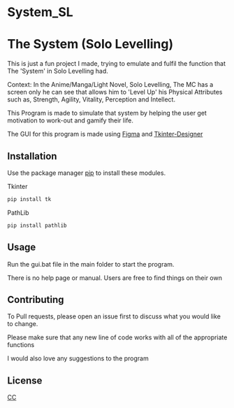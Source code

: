 # System_SL

# The System (Solo Levelling)
This is just a fun project I made, trying to emulate and fulfil the function that The 'System' in Solo Levelling had.

Context:
In the Anime/Manga/Light Novel, Solo Levelling, The MC has a screen only he can see that allows him to 'Level Up' his Physical Attributes such as, Strength, Agility, Vitality, Perception and Intellect. 

This Program is made to simulate that system by helping the user get motivation to work-out and gamify their life.

The GUI for this program is made using [Figma](https://www.figma.com/) and [Tkinter-Designer](https://github.com/ParthJadhav/Tkinter-Designer/tree/master) 

## Installation

Use the package manager [pip](https://pip.pypa.io/en/stable/) to install these modules.

Tkinter

```bash
pip install tk
```
PathLib

```bash
pip install pathlib
```


## Usage

Run the gui.bat file in the main folder to start the program.

There is no help page or manual. Users are free to find things on their own


## Contributing

To Pull requests, please open an issue first
to discuss what you would like to change.

Please make sure that any new line of code works with all of the appropriate functions

I would also love any suggestions to the program

## License

[CC](https://github.com/santisoler/cc-licenses)
